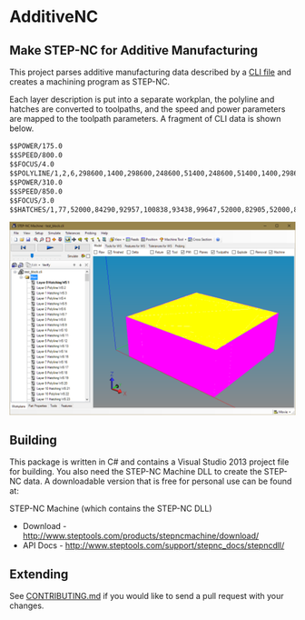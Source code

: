 AdditiveNC
=======

Make STEP-NC for Additive Manufacturing
--

This project parses additive manufacturing data described by a [CLI
file](https://www.forwiss.uni-passau.de/~welisch/papers/cli_format.html)
and creates a machining program as STEP-NC.


Each layer description is put into a separate workplan, the polyline
and hatches are converted to toolpaths, and the speed and power
parameters are mapped to the toolpath parameters.  A fragment of CLI
data is shown below.

```
$$POWER/175.0
$$SPEED/800.0
$$FOCUS/4.0
$$POLYLINE/1,2,6,298600,1400,298600,248600,51400,248600,51400,1400,298600,1400,298600,50840
$$POWER/310.0
$$SPEED/850.0
$$FOCUS/3.0
$$HATCHES/1,77,52000,84290,92957,100838,93438,99647,52000,82905,52000,81520,93919,98456,94400,97266,52000,80135,52000,78749,94881,96075,95363,94884,52000,77364,52000,75979,95844,93693,96325,92502,52000,74594,52000,73209,96806,91311,97287,90121,52000,71823,52000,70438,97768,88930,98249,87739,52000,69053,52000,67668,98730,86548,99212,85357,52000,66283,52000,64897,99693,84167,100174,82976,52000,63512,52000,62127,100655,81785,101136,80594,52000,60742,52000,59357,101617,79403,102098,78212,52000,57971,52000,56586,102579,77022,103061,75831,52000,55201,52000,53816,103542,74640,104023,73449,52000,52431,52000,51045,104504,72258,104985,71068,52000,49660,52000,48275,105466,69877,105947,68686,52000,46890,52000,45505,106428,67495,106909,66304,52000,44119,52000,42734,107391,65113,107872,63923,52000,41349,52000,39964,108353,62732,108834,61541,52000,38579,52000,37193,109315,60350,109796,59159,52000,35808,52000,34423,110277,57969,110758,56778,52000,33038,52000,31653,111240,55587,111721,54396,52000,30267,52000,28882,112202,53205,112683,52014,52000,27497,52000,26112,113164,50824,113645,49633,52000,24727,52000,23341,114126,48442,114607,47251,52000,21956,52000,20571,115089,46060,115570,44870,52000,19186,52000,17801,116051,43679,116532,42488,52000,16415,52000,15030,117013,41297,117494,40106,52000,13645,52000,12260,117975,38915,118456,37725,52000,10874,52000,9489,118938,36534,119419,35343,52000,8104,52000,6719,119900,34152,120381,32961,52000,5334,52000,3948,120862,31771,121343,30580,52000,2563,54034,2000,121824,29389,122305,28198,57463,2000,60891,2000,122787,27007,123268,25816,64320,2000,67748,2000,123749,24626,124230,23435,71177,2000,74605,2000,124711,22244,125192,21053,78034,2000,81462,2000,125673,19862,126154,18672,84891,2000,88319,2000,126635,17481,127117,16290,91748,2000,95176,2000,127598,15099,128079,13908,98605,2000,102033,2000,128560,12717,129041,11527,105462,2000,108890,2000,129522,10336
```

![Screenshot](test_block.png "Sample Data Screenshot")


## Building

This package is written in C# and contains a Visual Studio 2013
project file for building.  You also need the STEP-NC Machine DLL to
create the STEP-NC data.  A downloadable version that is free for
personal use can be found at:

STEP-NC Machine (which contains the STEP-NC DLL)

 - Download - http://www.steptools.com/products/stepncmachine/download/
 - API Docs - http://www.steptools.com/support/stepnc_docs/stepncdll/


## Extending

See [CONTRIBUTING.md](CONTRIBUTING.md) if you would like to send a
pull request with your changes.

